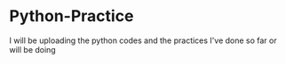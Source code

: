 # Python-Practice
I will be uploading the python codes and the practices I've done so far or will be doing
